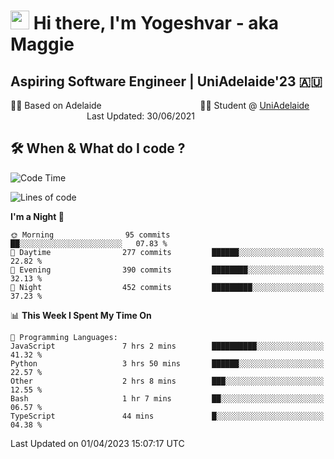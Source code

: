 <h1><img src="https://emojis.slackmojis.com/emojis/images/1531849430/4246/blob-sunglasses.gif?1531849430" width="30"/> Hi there, I'm Yogeshvar - aka Maggie</h1>

## Aspiring Software Engineer | UniAdelaide'23 🇦🇺  
🏂🏻  Based on Adelaide &nbsp;&nbsp;&nbsp;&nbsp;&nbsp;&nbsp;&nbsp;&nbsp;&nbsp;&nbsp;&nbsp;&nbsp;&nbsp;&nbsp;&nbsp;&nbsp;&nbsp;&nbsp;&nbsp;&nbsp;&nbsp;&nbsp;&nbsp;&nbsp;&nbsp;&nbsp;&nbsp;&nbsp;&nbsp;&nbsp;&nbsp;&nbsp;&nbsp;&nbsp;&nbsp;&nbsp;&nbsp;&nbsp;&nbsp;👨‍💻 Student @ [UniAdelaide](https://www.adelaide.edu.au)   &nbsp;&nbsp;&nbsp;&nbsp;&nbsp;&nbsp;&nbsp;&nbsp;&nbsp;&nbsp;&nbsp;&nbsp;&nbsp;&nbsp;&nbsp;&nbsp;&nbsp;&nbsp;&nbsp;&nbsp;&nbsp;&nbsp;&nbsp;&nbsp;&nbsp;&nbsp;&nbsp;&nbsp;&nbsp;&nbsp;&nbsp;Last Updated: 30/06/2021

## 🛠 When & What do I code ?  

<!--START_SECTION:waka-->
![Code Time](http://img.shields.io/badge/Code%20Time-2%2C051%20hrs%2025%20mins-blue)

![Lines of code](https://img.shields.io/badge/From%20Hello%20World%20I%27ve%20Written-4.1%20million%20lines%20of%20code-blue)

**I'm a Night 🦉** 

```text
🌞 Morning                95 commits          ██░░░░░░░░░░░░░░░░░░░░░░░   07.83 % 
🌆 Daytime                277 commits         ██████░░░░░░░░░░░░░░░░░░░   22.82 % 
🌃 Evening                390 commits         ████████░░░░░░░░░░░░░░░░░   32.13 % 
🌙 Night                  452 commits         █████████░░░░░░░░░░░░░░░░   37.23 % 
```


📊 **This Week I Spent My Time On** 

```text
💬 Programming Languages: 
JavaScript               7 hrs 2 mins        ██████████░░░░░░░░░░░░░░░   41.32 % 
Python                   3 hrs 50 mins       ██████░░░░░░░░░░░░░░░░░░░   22.57 % 
Other                    2 hrs 8 mins        ███░░░░░░░░░░░░░░░░░░░░░░   12.55 % 
Bash                     1 hr 7 mins         ██░░░░░░░░░░░░░░░░░░░░░░░   06.57 % 
TypeScript               44 mins             █░░░░░░░░░░░░░░░░░░░░░░░░   04.38 % 
```


 Last Updated on 01/04/2023 15:07:17 UTC
<!--END_SECTION:waka-->
